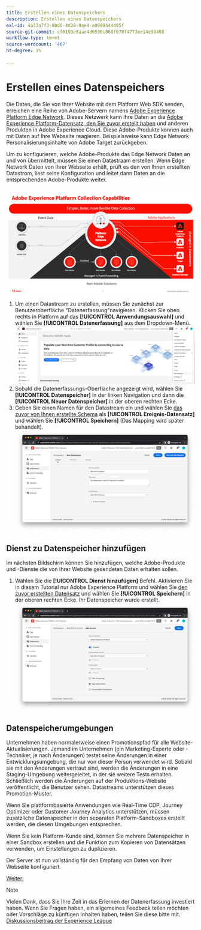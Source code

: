 ```yaml
---
title: Erstellen eines Datenspeichers
description: Erstellen eines Datenspeichers
exl-id: 4a33a7f3-8bd8-4d28-9ae4-a0609444485f
source-git-commit: cf0193e3aae4d6536c868f078f4773ee14e90408
workflow-type: tm+mt
source-wordcount: '467'
ht-degree: 1%

---
```


# Erstellen eines Datenspeichers

Die Daten, die Sie von Ihrer Website mit dem Platform Web SDK senden, erreichen eine Reihe von Adobe-Servern namens [Adobe Experience Platform Edge Network](https://business.adobe.com/products/experience-platform/experience-platform-edge-network.html). Dieses Netzwerk kann Ihre Daten an die [Adobe Experience Platform-Datensatz, den Sie zuvor erstellt haben](create-a-schema.md) und anderen Produkten in Adobe Experience Cloud. Diese Adobe-Produkte können auch mit Daten auf Ihre Webseite reagieren. Beispielsweise kann Edge Network Personalisierungsinhalte von Adobe Target zurückgeben.

Um zu konfigurieren, welche Adobe-Produkte das Edge Network Daten an und von übermittelt, müssen Sie einen Datastraam erstellen. Wenn Edge Network Daten von Ihrer Webseite erhält, prüft es den von Ihnen erstellten Datastrom, liest seine Konfiguration und leitet dann Daten an die entsprechenden Adobe-Produkte weiter.

![Produktkonfiguration für Datastream](../assets/datastream-diagram.png)

1. Um einen Datastream zu erstellen, müssen Sie zunächst zur Benutzeroberfläche &quot;Datenerfassung&quot;navigieren. Klicken Sie oben rechts in Platform auf das **[!UICONTROL Anwendungsauswahl]** und wählen Sie **[!UICONTROL Datenerfassung]** aus dem Dropdown-Menü.
   ![Datenerfassungsmenü](../assets/data-collection-menu.png)
1. Sobald die Datenerfassungs-Oberfläche angezeigt wird, wählen Sie **[!UICONTROL Datenspeicher]** in der linken Navigation und dann die **[!UICONTROL Neuer Datenspeicher]** in der oberen rechten Ecke.
1. Geben Sie einen Namen für den Datastream ein und wählen Sie [das zuvor von Ihnen erstellte Schema](create-a-schema.md) als **[!UICONTROL Ereignis-Datensatz]** und wählen Sie **[!UICONTROL Speichern]** (Das Mapping wird später behandelt).
   ![Name und Beschreibung des Datenspeichers](../assets/datastream-name-description.png)

## Dienst zu Datenspeicher hinzufügen

Im nächsten Bildschirm können Sie hinzufügen, welche Adobe-Produkte und -Dienste die von Ihrer Website gesendeten Daten erhalten sollen.

1. Wählen Sie die **[!UICONTROL Dienst hinzufügen]** Befehl. Aktivieren Sie in diesem Tutorial nur Adobe Experience Platform und wählen Sie [den zuvor erstellten Datensatz](create-a-dataset.md) und wählen Sie **[!UICONTROL Speichern]** in der oberen rechten Ecke. Ihr Datenspeicher wurde erstellt.
   ![Produktkonfiguration für Datastream](../assets/datastream-product-configuration.png)

## Datenspeicherumgebungen

Unternehmen haben normalerweise einen Promotionspfad für alle Website-Aktualisierungen. Jemand im Unternehmen (ein Marketing-Experte oder -Techniker, je nach Änderungen) testet seine Änderungen in einer Entwicklungsumgebung, die nur von dieser Person verwendet wird. Sobald sie mit den Änderungen vertraut sind, werden die Änderungen in eine Staging-Umgebung weitergeleitet, in der sie weitere Tests erhalten. Schließlich werden die Änderungen auf der Produktions-Website veröffentlicht, die Benutzer sehen. Datastreams unterstützen dieses Promotion-Muster.

Wenn Sie plattformbasierte Anwendungen wie Real-Time CDP, Journey Optimizer oder Customer Journey Analytics unterstützen, müssen zusätzliche Datenspeicher in den separaten Platform-Sandboxes erstellt werden, die diesen Umgebungen entsprechen.

Wenn Sie kein Platform-Kunde sind, können Sie mehrere Datenspeicher in einer Sandbox erstellen und die Funktion zum Kopieren von Datensätzen verwenden, um Einstellungen zu duplizieren.

Der Server ist nun vollständig für den Empfang von Daten von Ihrer Webseite konfiguriert.

[Weiter: ](../configure-the-client/whats-a-data-layer.md)

>[!NOTE]
>
>Vielen Dank, dass Sie Ihre Zeit in das Erlernen der Datenerfassung investiert haben. Wenn Sie Fragen haben, ein allgemeines Feedback teilen möchten oder Vorschläge zu künftigen Inhalten haben, teilen Sie diese bitte mit. [Diskussionsbeitrag der Experience League](https://experienceleaguecommunities.adobe.com/t5/adobe-experience-platform-launch/tutorial-discussion-use-adobe-experience-platform-data/m-p/543877)
